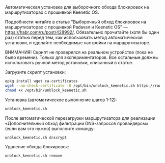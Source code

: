 Автоматическая установка для выборочного обхода блокировок на маршрутизаторах с прошивкой Keenetic OS.

Подробности читайте в статье "Выборочный обход блокировок на маршрутизаторах с прошивкой Padavan и Keenetic OS" — https://habr.com/ru/post/428992/. Обязательно прочитайте (хотя бы один раз) статью перед тем, как использовать метод автоматической установки, и сделайте необходимые настройки на маршрутизаторе.

ВНИМАНИЯ! Скрипт не проверялся на реальном устройстве (пока не было времени). Только для экспериментаторов. Все остальные должны использовать ручной метод установки, описанный в статье.

Загрузите скрипт установки:
```bash
opkg install wget ca-certificates
wget --no-check-certificate -O /opt/bin/unblock_keenetic.sh https://raw.githubusercontent.com/elky92/unblock_keenetic/master/unblock_keenetic.sh
chmod +x /opt/bin/unblock_keenetic.sh
```

Установка (автоматическое выполнение шагов 1-12):
```bash
unblock_keenetic.sh
```

После автоматической перезагрузки маршрутизатора для реализации «Дополнительный обход фильтрации DNS-запросов провайдером» (если вам это нужно) выполните команду:
```bash
unblock_keenetic.sh dnscrypt
```

Удаление обхода блокировок:
```bash
unblock_keenetic.sh remove
```
